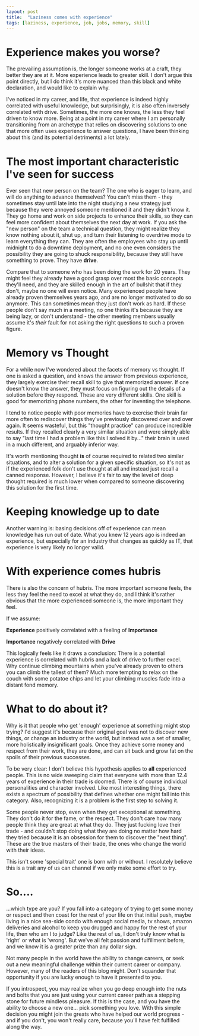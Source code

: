 ```yaml
---
layout: post
title:  "Laziness comes with experience"
tags: [laziness, experience, job, jobs, memory, skill]
---
```


# Experience makes you worse?

The prevailing assumption is, the longer someone works at a craft, they better they are at it. More experience leads to greater skill. I don't argue this point directly, but I do think it's more nuanced than this black and white declaration, and would like to explain why. 

I've noticed in my career, and life, that experience is indeed highly correlated with useful knowledge, but surprisingly, it is also often inversely correlated with drive. Sometimes, the more one knows, the less they feel driven to know more. Being at a point in my career where I am personally transitioning from an archetype that relies on discovering solutions to one that more often uses experience to answer questions, I have been thinking about this (and its potential detriments) a lot lately. 

# The most important characteristic I've seen for success

Ever seen that new person on the team? The one who is eager to learn, and will do anything to advance themselves? You can't miss them - they sometimes stay until late into the night studying a new strategy just because they were annoyed someone mentioned it and they didn't know it. They go home and work on side projects to enhance their skills, so they can feel more confident about themselves the next day at work. If you ask the "new person" on the team a technical question, they might realize they know nothing about it, shut up, and turn their listening to overdrive mode to learn everything they can. They are often the employees who stay up until midnight to do a downtime deployment, and no one even considers the possibility they are going to shuck responsibility, because they still have something to prove. They have **drive**.

Compare that to someone who has been doing the work for 20 years. They might feel they already have a good grasp over most the basic concepts they'll need, and they are skilled enough in the art of bullshit that if they don't, maybe no one will even notice. Many experienced people have already proven themselves years ago, and are no longer motivated to do so anymore. This can sometimes mean they just don't work as hard. If these people don't say much in a meeting, no one thinks it's because they are being lazy, or don't understand - the other meeting members usually assume it's *their* fault for not asking the right questions to such a proven figure.

# Memory vs Thought

For a while now I've wondered about the facets of memory vs thought. If one is asked a question, and knows the answer from previous experience, they largely exercise their recall skill to give that memorized answer. If one doesn't know the answer, they must focus on figuring out the details of a solution before they respond. These are very different skills. One skill is good for memorizing phone numbers, the other for inventing the telephone.

I tend to notice people with poor memories have to exercise their brain far more often to rediscover things they've previously discovered over and over again. It seems wasteful, but this "thought practice" can produce incredible results. If they recalled clearly a very similar situation and were simply able to say "last time I had a problem like this I solved it by..." their brain is used in a much different, and arguably inferior way.

It's worth mentioning thought **is** of course required to related two similar situations, and to alter a solution for a given specific situation, so it's not as if the experienced folk don't use thought at all and instead just recall a canned response. However, I believe it's fair to say the level of deep thought required is much lower when compared to someone discovering this solution for the first time.

# Keeping knowledge up to date

Another warning is: basing decisions off of experience can mean knowledge has run out of date. What you knew 12 years ago is indeed an experience, but especially for an industry that changes as quickly as IT, that experience is very likely no longer valid.

# With experience comes hubris

There is also the concern of hubris. The more important someone feels, the less they feel the need to excel at what they do, and I think it's rather obvious that the more experienced someone is, the more important they feel.

If we assume:

**Experience** positively correlated with a feeling of **Importance**

**Importance** negatively correlated with **Drive**

This logically feels like it draws a conclusion: There is a potential experience is correlated with hubris and a lack of drive to further excel. Why continue climbing mountains when you've already proven to others you can climb the tallest of them? Much more tempting to relax on the couch with some potatoe chips and let your climbing muscles fade into a distant fond memory.

# What to do about it?

Why is it that people who get 'enough' experience at something might stop trying? I'd suggest it's because their original goal was not to discover new things, or change an industry or the world, but instead was a set of smaller, more holistically insignificant goals. Once they achieve some money and respect from their work, they are done, and can sit back and grow fat on the spoils of their previous successes.

To be very clear: I don't believe this hypothesis applies to **all** experienced people. This is no wide sweeping claim that everyone with more than 12.4 years of experience in their trade is doomed. There is of course individual personalities and character involved. Like most interesting things, there exists a spectrum of possibility that defines whether one might fall into this category. Also, recognizing it is a problem is the first step to solving it.

Some people never stop, even when they get exceptional at something. They don't do it for the fame, or the respect. They don't care how many people think they are great at what they do. They just fucking love their trade - and couldn't stop doing what they are doing no matter how hard they tried because it is an obsession for them to discover the "next thing". These are the true masters of their trade, the ones who change the world with their ideas.

This isn't some 'special trait' one is born with or without. I resolutely believe this is a trait any of us can channel if we only make some effort to try.

# So....

...which type are you? If you fall into a category of trying to get some money or respect and then coast for the rest of your life on that initial push, maybe living in a nice sea-side condo with enough social media, tv shows, amazon deliveries and alcohol to keep you drugged and happy for the rest of your life, then who am I to judge? Like the rest of us, I don't truly know what is 'right' or what is 'wrong'. But we've all felt passion and fulfillment before, and we know it is a greater prize than any dollar sign.

Not many people in the world have the ability to change careers, or seek out a new meaningful challenge within their current career or company. However, many of the readers of this blog might. Don't squander that opportunity if you are lucky enough to have it presented to you.

If you introspect, you may realize when you go deep enough into the nuts and bolts that you are just using your current career path as a stepping stone for future mindless pleasure. If this is the case, and you have the ability to choose a new one... pick something you love. With this simple decision you might join the greats who have helped our world progress - and if you don't, you won't really care, because you'll have felt fulfilled along the way.


